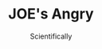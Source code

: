 ---
media: "images/rounds/round_2/angry_joe.png"
media_type: image
title: JOE's Angry
author: Scientifically
desc: We're still sure why he's like this.
---